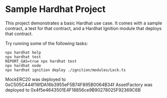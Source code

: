# Sample Hardhat Project

This project demonstrates a basic Hardhat use case. It comes with a sample contract, a test for that contract, and a Hardhat Ignition module that deploys that contract.

Try running some of the following tasks:

```shell
npx hardhat help
npx hardhat test
REPORT_GAS=true npx hardhat test
npx hardhat node
npx hardhat ignition deploy ./ignition/modules/Lock.ts
```
MockERC20 was deployed to 0xC505C444f16fDA16b3955eF5B74F895B0064B34f
AssetFactory was deployed to 0x4f5e4643501E4F18856ce9B90278025F92369C6B